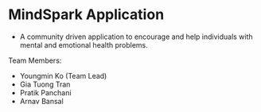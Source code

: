 # MindSpark Application
* A community driven application to encourage and help individuals with mental and emotional health problems.


Team Members:
* Youngmin Ko (Team Lead)
* Gia Tuong Tran
* Pratik Panchani
* Arnav Bansal

